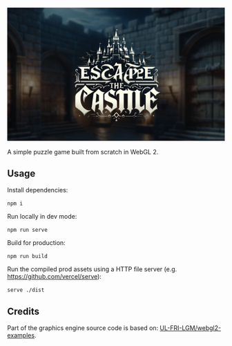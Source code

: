 ![](./banner.png)

A simple puzzle game built from scratch in WebGL 2.

## Usage

Install dependencies:
```shell
npm i
```

Run locally in dev mode:

```shell
npm run serve 
```

Build for production:

```shell
npm run build
```

Run the compiled prod assets using a HTTP file server (e.g. https://github.com/vercel/serve):

```shell
serve ./dist
```

## Credits

Part of the graphics engine source code is based on: [UL-FRI-LGM/webgl2-examples](https://github.com/UL-FRI-LGM/webgl2-examples).
